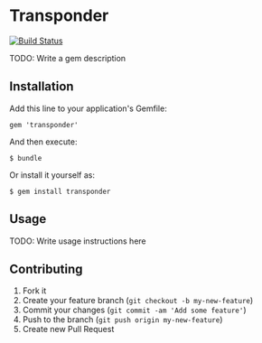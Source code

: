 # Transponder

[![Build Status](https://www.travis-ci.org/zacksiri/transponder.png?branch=develop)](https://www.travis-ci.org/zacksiri/transponder)

TODO: Write a gem description


## Installation

Add this line to your application's Gemfile:

    gem 'transponder'

And then execute:

    $ bundle

Or install it yourself as:

    $ gem install transponder

## Usage

TODO: Write usage instructions here

## Contributing

1. Fork it
2. Create your feature branch (`git checkout -b my-new-feature`)
3. Commit your changes (`git commit -am 'Add some feature'`)
4. Push to the branch (`git push origin my-new-feature`)
5. Create new Pull Request
